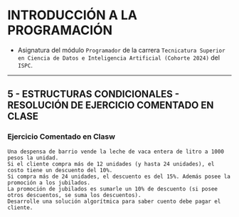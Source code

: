 # INTRODUCCIÓN A LA PROGRAMACIÓN
- Asignatura del módulo `Programador` de la carrera `Tecnicatura Superior en Ciencia de Datos e Inteligencia Artificial (Cohorte 2024)` del `ISPC`.

---

## 5 - ESTRUCTURAS CONDICIONALES - RESOLUCIÓN DE EJERCICIO COMENTADO EN CLASE

### Ejercicio Comentado en Clasw
```
Una despensa de barrio vende la leche de vaca entera de litro a 1000 pesos la unidad.
Si el cliente compra más de 12 unidades (y hasta 24 unidades), el costo tiene un descuento del 10%.
Si compra más de 24 unidades, el descuento es del 15%. Además posee la promoción a los jubilados.
La promoción de jubilados es sumarle un 10% de descuento (si posee otros descuentos, se suma los descuentos).
Desarrolle una solución algorítmica para saber cuento debe pagar el cliente.
```
